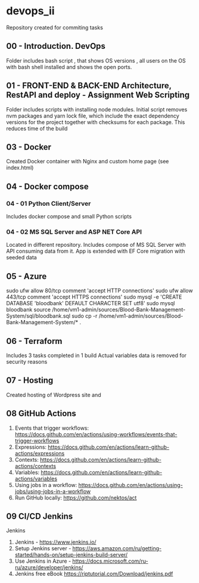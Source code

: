 # devops_ii

Repository created for commiting tasks 

## 00 - Introduction. DevOps

Folder includes bash script , that shows OS versions , all users on the OS with bash shell installed and shows the open ports.

## 01 - FRONT-END & BACK-END Architecture, RestAPI and deploy -  Assignment Web Scripting

Folder includes scripts with installing node modules.
Initial script removes nvm packages and yarn lock file, which include the exact dependency versions for the  project together with checksums for each package. 
This reduces time of the build

## 03 - Docker

Created Docker container with Nginx and custom home page (see index.html)

## 04 - Docker compose


### 04 - 01 Python Client/Server

Includes docker compose and small Python scripts

### 04 - 02 MS SQL Server and ASP NET Core API

Located in different repository. Includes compose of MS SQL Server with API consuming data from it.
App is extended with EF Core migration with seeded data

## 05 - Azure

sudo ufw allow 80/tcp comment 'accept HTTP connections'
sudo ufw allow 443/tcp comment 'accept HTTPS connections'
sudo mysql -e 'CREATE DATABASE 'bloodbank' DEFAULT CHARACTER SET utf8'
sudo mysql bloodbank
source /home/vm1-admin/sources/Blood-Bank-Management-System/sql/bloodbank.sql
sudo cp -r /home/vm1-admin/sources/Blood-Bank-Management-System/* .

## 06 - Terraform

Includes 3 tasks completed in 1 build
Actual variables data is removed for security reasons

## 07 - Hosting

Created hosting of Wordpress site and 

## 08 GitHub Actions

1. Events that trigger workflows: https://docs.github.com/en/actions/using-workflows/events-that-trigger-workflows
2. Expressions: https://docs.github.com/en/actions/learn-github-actions/expressions
3. Contexts: https://docs.github.com/en/actions/learn-github-actions/contexts
4. Variables: https://docs.github.com/en/actions/learn-github-actions/variables
5. Using jobs in a workflow: https://docs.github.com/en/actions/using-jobs/using-jobs-in-a-workflow
6. Run GitHub locally: https://github.com/nektos/act

## 09 CI/CD Jenkins

Jenkins 

1. Jenkins - https://www.jenkins.io/
2. Setup Jenkins server - https://aws.amazon.com/ru/getting-started/hands-on/setup-jenkins-build-server/
3. Use Jenkins in Azure - https://docs.microsoft.com/ru-ru/azure/developer/jenkins/
4. Jenkins free eBook  https://riptutorial.com/Download/jenkins.pdf